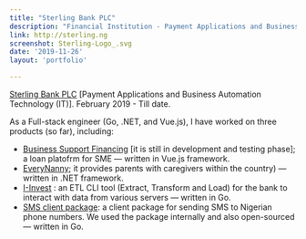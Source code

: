 ```yaml
---
title: "Sterling Bank PLC"
description: "Financial Institution - Payment Applications and Business Automation Technology (IT)"
link: http://sterling.ng
screenshot: Sterling-Logo_.svg
date: '2019-11-26'
layout: 'portfolio'

---
```



[Sterling Bank PLC](https://sterling.ng) [Payment Applications and Business Automation Technology (IT)]. February 2019 - Till date.

As a Full-stack engineer (Go, .NET, and Vue.js), I have worked on three products (so far), including:

* [Business Support Financing](http://bsfweb.sterlingapps.p.azurewebsites.net) [it is still in development and testing phase]; a loan platofrm for SME — written in Vue.js framework.
* [EveryNanny](https://everynannyng.com); it provides parents with caregivers  within the country) — written in .NET framework.
* [I-Invest](https://i-investng.com) : an ETL CLI tool (Extract, Transform and Load) for the bank to interact with data from various servers — written in Go.
* [SMS client package](https://github.com/D-sense/sms-nigeria-go): a client package for sending SMS to Nigerian phone numbers. We used the package internally and also open-sourced — written in Go.